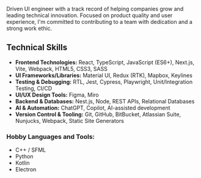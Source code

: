 Driven UI engineer with a track record of helping companies grow and leading technical innovation. Focused on product quality and user experience, I'm committed to contributing to a team with dedication and a strong work ethic.

## Technical Skills

- **Frontend Technologies:** React, TypeScript, JavaScript (ES6+), Next.js, Vite, Webpack, HTML5, CSS3, SASS
- **UI Frameworks/Libraries:** Material UI, Redux (RTK), Mapbox, Keylines
- **Testing & Debugging:** RTL, Jest, Cypress, Playwright, Unit/Integration Testing, CI/CD
- **UI/UX Design Tools:** Figma, Miro
- **Backend & Databases:** Nest.js, Node, REST APIs, Relational Databases
- **AI & Automation:** ChatGPT, Copilot, AI-assisted development
- **Version Control & Tooling:** Git, GitHub, BitBucket, Atlassian Suite, Nunjucks, Webpack, Static Site Generators

### Hobby Languages and Tools:

- C++ / SFML
- Python
- Kotlin
- Electron

